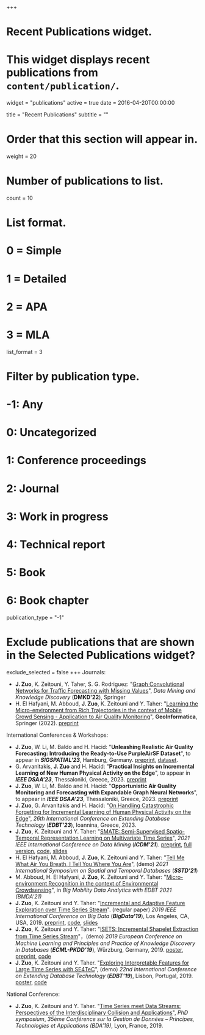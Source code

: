 +++
# Recent Publications widget.
# This widget displays recent publications from `content/publication/`.
widget = "publications"
active = true
date = 2016-04-20T00:00:00

title = "Recent Publications"
subtitle = ""

# Order that this section will appear in.
weight = 20

# Number of publications to list.
count = 10

# List format.
#   0 = Simple
#   1 = Detailed
#   2 = APA
#   3 = MLA
list_format = 3

# Filter by publication type.
# -1: Any
#  0: Uncategorized
#  1: Conference proceedings
#  2: Journal
#  3: Work in progress
#  4: Technical report
#  5: Book
#  6: Book chapter
publication_type = "-1"

# Exclude publications that are shown in the Selected Publications widget?
exclude_selected = false
+++
Journals:

- **J. Zuo**, K. Zeitouni, Y. Taher, S. G. Rodriguez: "[Graph Convolutional Networks for Traffic Forecasting with Missing Values](https://link.springer.com/article/10.1007/s10618-022-00903-7)", *Data Mining and Knowledge Discovery* (**DMKD'22**), Springer 
- H. El Hafyani, M. Abboud, **J. Zuo**, K. Zeitouni and Y. Taher: "[Learning the Micro-environment from Rich Trajectories in the context of Mobile Crowd Sensing - Application to Air Quality Monitoring](https://link.springer.com/article/10.1007/s10707-022-00471-4)", **GeoInformatica**, Springer (2022). [preprint](https://www.researchgate.net/publication/363696724_Learning_the_micro-environment_from_rich_trajectories_in_the_context_of_mobile_crowd_sensing)

International Conferences & Workshops:

- **J. Zuo**, W. Li, M. Baldo and H. Hacid: "**Unleashing Realistic Air Quality Forecasting: Introducing the Ready-to-Use PurpleAirSF Dataset**", to appear in ***SIGSPATIAL'23***, Hamburg, Germany. [preprint](https://arxiv.org/pdf/2306.13948.pdf), [dataset](https://github.com/JingweiZuo/PurpleAirSF).
- G. Arvanitakis, **J. Zuo** and H. Hacid: "**Practical Insights on Incremental Learning of New Human Physical Activity on the Edge**", to appear in ***IEEE DSAA'23***, Thessaloniki, Greece, 2023. [preprint](https://arxiv.org/pdf/2308.11691.pdf) 
- **J. Zuo**, W. Li, M. Baldo and H. Hacid: "**Opportunistic Air Quality Monitoring and Forecasting with Expandable Graph Neural Networks**", to appear in ***IEEE DSAA'23***, Thessaloniki, Greece, 2023. [preprint](https://arxiv.org/pdf/2307.15916.pdf) 
- **J. Zuo**, G. Arvanitakis and H. Hacid: "[On Handling Catastrophic Forgetting for Incremental Learning of Human Physical Activity on the Edge](https://openproceedings.org/2023/conf/edbt/3-paper-155.pdf)", *26th International Conference on Extending Database Technology* (***EDBT'23***), Ioannina, Greece, 2023.
- **J. Zuo**, K. Zeitouni and Y. Taher: "[SMATE: Semi-Supervised Spatio-Temporal Representation Learning on Multivariate Time Series](https://ieeexplore.ieee.org/document/9679137)", *2021 IEEE International Conference on Data Mining* (***ICDM'21***). [preprint](https://arxiv.org/pdf/2110.00578v2.pdf), [full version](../publication/SMATE_ICDM2021.pdf), [code](https://github.com/JingweiZuo/SMATE), [slides](../publication/SMATE_ICDM21_slides.pdf)
- H. El Hafyani, M. Abboud,  **J. Zuo**, K. Zeitouni and Y. Taher: "[Tell Me What Air You Breath, I Tell You Where You Are](https://dl.acm.org/doi/10.1145/3469830.3470914)", (demo) *2021 International Symposium on Spatial and Temporal Databases* (***SSTD'21***)
- M. Abboud, H. El Hafyani, **J. Zuo**, K. Zeitouni and Y. Taher: "[Micro-environment Recognition in the context of Environmental Crowdsensing](http://ceur-ws.org/Vol-2841/BMDA_9.pdf)", in *Big Mobility Data Analytics with EDBT 2021 (BMDA'21)*
- **J. Zuo**, K. Zeitouni and Y. Taher: "[Incremental and Adaptive Feature Exploration over Time Series Stream](https://ieeexplore.ieee.org/document/9005660)". (regular paper) *2019 IEEE International Conference on Big Data* (***BigData'19***), Los Angeles, CA, USA, 2019. [preprint](../publication/ISMAP_BigData2019.pdf), [code](https://github.com/JingweiZuo/TSStreamMining), [slides](../publication/ISMAP_BigData19_slides.pdf)
- **J. Zuo**, K. Zeitouni and Y. Taher: "[ISETS: Incremental Shapelet Extraction from Time Series Stream](https://link.springer.com/chapter/10.1007/978-3-030-46133-1_53)"，(demo) *2019 European Conference on Machine Learning and Principles and Practice of Knowledge Discovery in Databases* (***ECML-PKDD’19***), Würzburg, Germany, 2019. [poster](../publication/PKDD_Poster19.pdf), [preprint](../publication/ECML_PKDD2019.pdf), [code](https://github.com/JingweiZuo/ISETS)
- **J. Zuo**, K. Zeitouni and Y. Taher. "[Exploring Interpretable Features for Large Time Series with SE4TeC](https://openproceedings.org/2019/conf/edbt/EDBT19_paper_353.pdf)", (demo) *22nd International Conference on Extending Database Technology* (***EDBT'19***), Lisbon, Portugal, 2019. [poster](../publication/EDBT2019_poster.pdf), [code](https://github.com/JingweiZuo/SE4TeC)

National Conference: 

- **J. Zuo**, K. Zeitouni and Y. Taher. "[Time Series meet Data Streams: Perspectives of the
  Interdisciplinary Collision and Applications](../publication/BDA2019.pdf)", *PhD symposium*, *35ème Conférence sur la Gestion de Données – Principes, Technologies et Applications (BDA'19)*, Lyon, France, 2019. 

